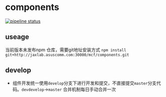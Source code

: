 # components

[![pipeline status](http://jaxlab.asuscomm.com:30000//mcf/components/badges/master/pipeline.svg)](http://jaxlab.asuscomm.com:30000/mcf/components/commits/master)

## useage

当前版本未发布npm 仓库，需要git地址安装方式
  `npm install git+http://jaxlab.asuscomm.com:30000/mcf/components.git`


## develop

  - 组件开发统一使用`develop`分支下进行开发和提交，不直接提交`master`分支代码。`devdevelop`->`master` 合并机制每日手动合并一次
